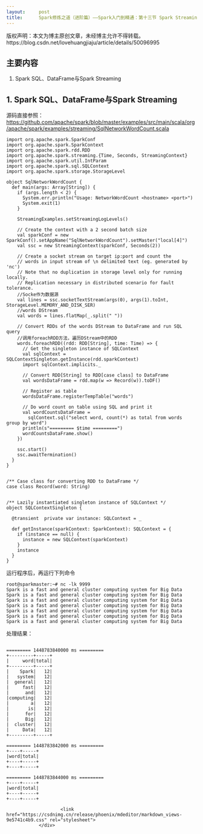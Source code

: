 ```yaml
---
layout:     post
title:      Spark修炼之道（进阶篇）——Spark入门到精通：第十三节 Spark Streaming—— Spark SQL、DataFrame与Spark Streaming
---
```

<div id="article_content" class="article_content clearfix csdn-tracking-statistics" data-pid="blog" data-mod="popu_307" data-dsm="post">
								<div class="article-copyright">
					版权声明：本文为博主原创文章，未经博主允许不得转载。					https://blog.csdn.net/lovehuangjiaju/article/details/50096995				</div>
								            <div id="content_views" class="markdown_views prism-atom-one-dark">
							<!-- flowchart 箭头图标 勿删 -->
							<svg xmlns="http://www.w3.org/2000/svg" style="display: none;"><path stroke-linecap="round" d="M5,0 0,2.5 5,5z" id="raphael-marker-block" style="-webkit-tap-highlight-color: rgba(0, 0, 0, 0);"></path></svg>
							<h2 id="主要内容">主要内容</h2>

<ol>
<li>Spark SQL、DataFrame与Spark Streaming</li>
</ol>

<h2 id="1-spark-sqldataframe与spark-streaming">1. Spark SQL、DataFrame与Spark Streaming</h2>

<p>源码直接参照：<a href="https://github.com/apache/spark/blob/master/examples/src/main/scala/org/apache/spark/examples/streaming/SqlNetworkWordCount.scala" rel="nofollow">https://github.com/apache/spark/blob/master/examples/src/main/scala/org/apache/spark/examples/streaming/SqlNetworkWordCount.scala</a></p>

<pre class="prettyprint"><code class=" hljs scala"><span class="hljs-keyword">import</span> org.apache.spark.SparkConf
<span class="hljs-keyword">import</span> org.apache.spark.SparkContext
<span class="hljs-keyword">import</span> org.apache.spark.rdd.RDD
<span class="hljs-keyword">import</span> org.apache.spark.streaming.{Time, Seconds, StreamingContext}
<span class="hljs-keyword">import</span> org.apache.spark.util.IntParam
<span class="hljs-keyword">import</span> org.apache.spark.sql.SQLContext
<span class="hljs-keyword">import</span> org.apache.spark.storage.StorageLevel

<span class="hljs-class"><span class="hljs-keyword">object</span> <span class="hljs-title">SqlNetworkWordCount</span> {</span>
  <span class="hljs-keyword">def</span> main(args: Array[String]) {
    <span class="hljs-keyword">if</span> (args.length &lt; <span class="hljs-number">2</span>) {
      System.err.println(<span class="hljs-string">"Usage: NetworkWordCount &lt;hostname&gt; &lt;port&gt;"</span>)
      System.exit(<span class="hljs-number">1</span>)
    }

    StreamingExamples.setStreamingLogLevels()

    <span class="hljs-comment">// Create the context with a 2 second batch size</span>
    <span class="hljs-keyword">val</span> sparkConf = <span class="hljs-keyword">new</span> SparkConf().setAppName(<span class="hljs-string">"SqlNetworkWordCount"</span>).setMaster(<span class="hljs-string">"local[4]"</span>)
    <span class="hljs-keyword">val</span> ssc = <span class="hljs-keyword">new</span> StreamingContext(sparkConf, Seconds(<span class="hljs-number">2</span>))

    <span class="hljs-comment">// Create a socket stream on target ip:port and count the</span>
    <span class="hljs-comment">// words in input stream of \n delimited text (eg. generated by 'nc')</span>
    <span class="hljs-comment">// Note that no duplication in storage level only for running locally.</span>
    <span class="hljs-comment">// Replication necessary in distributed scenario for fault tolerance.</span>
    <span class="hljs-comment">//Socke作为数据源</span>
    <span class="hljs-keyword">val</span> lines = ssc.socketTextStream(args(<span class="hljs-number">0</span>), args(<span class="hljs-number">1</span>).toInt, StorageLevel.MEMORY_AND_DISK_SER)
    <span class="hljs-comment">//words DStream</span>
    <span class="hljs-keyword">val</span> words = lines.flatMap(_.split(<span class="hljs-string">" "</span>))

    <span class="hljs-comment">// Convert RDDs of the words DStream to DataFrame and run SQL query</span>
    <span class="hljs-comment">//调用foreachRDD方法，遍历DStream中的RDD</span>
    words.foreachRDD((rdd: RDD[String], time: Time) =&gt; {
      <span class="hljs-comment">// Get the singleton instance of SQLContext</span>
      <span class="hljs-keyword">val</span> sqlContext = SQLContextSingleton.getInstance(rdd.sparkContext)
      <span class="hljs-keyword">import</span> sqlContext.implicits._

      <span class="hljs-comment">// Convert RDD[String] to RDD[case class] to DataFrame</span>
      <span class="hljs-keyword">val</span> wordsDataFrame = rdd.map(w =&gt; Record(w)).toDF()

      <span class="hljs-comment">// Register as table</span>
      wordsDataFrame.registerTempTable(<span class="hljs-string">"words"</span>)

      <span class="hljs-comment">// Do word count on table using SQL and print it</span>
      <span class="hljs-keyword">val</span> wordCountsDataFrame =
        sqlContext.sql(<span class="hljs-string">"select word, count(*) as total from words group by word"</span>)
      println(s<span class="hljs-string">"========= $time ========="</span>)
      wordCountsDataFrame.show()
    })

    ssc.start()
    ssc.awaitTermination()
  }
}


<span class="hljs-javadoc">/** Case class for converting RDD to DataFrame */</span>
<span class="hljs-class"><span class="hljs-keyword">case</span> <span class="hljs-keyword">class</span> <span class="hljs-title">Record</span><span class="hljs-params">(word: String)</span></span>


<span class="hljs-javadoc">/** Lazily instantiated singleton instance of SQLContext */</span>
<span class="hljs-class"><span class="hljs-keyword">object</span> <span class="hljs-title">SQLContextSingleton</span> {</span>

  <span class="hljs-annotation">@transient</span>  <span class="hljs-keyword">private</span> <span class="hljs-keyword">var</span> instance: SQLContext = _

  <span class="hljs-keyword">def</span> getInstance(sparkContext: SparkContext): SQLContext = {
    <span class="hljs-keyword">if</span> (instance == <span class="hljs-keyword">null</span>) {
      instance = <span class="hljs-keyword">new</span> SQLContext(sparkContext)
    }
    instance
  }
}</code></pre>

<p>运行程序后，再运行下列命令</p>

<pre class="prettyprint"><code class=" hljs livecodeserver">root@sparkmaster:~<span class="hljs-comment"># nc -lk 9999</span>
Spark is <span class="hljs-operator">a</span> fast <span class="hljs-operator">and</span> general cluster computing <span class="hljs-keyword">system</span> <span class="hljs-keyword">for</span> Big Data
Spark is <span class="hljs-operator">a</span> fast <span class="hljs-operator">and</span> general cluster computing <span class="hljs-keyword">system</span> <span class="hljs-keyword">for</span> Big Data
Spark is <span class="hljs-operator">a</span> fast <span class="hljs-operator">and</span> general cluster computing <span class="hljs-keyword">system</span> <span class="hljs-keyword">for</span> Big Data
Spark is <span class="hljs-operator">a</span> fast <span class="hljs-operator">and</span> general cluster computing <span class="hljs-keyword">system</span> <span class="hljs-keyword">for</span> Big Data
Spark is <span class="hljs-operator">a</span> fast <span class="hljs-operator">and</span> general cluster computing <span class="hljs-keyword">system</span> <span class="hljs-keyword">for</span> Big Data
Spark is <span class="hljs-operator">a</span> fast <span class="hljs-operator">and</span> general cluster computing <span class="hljs-keyword">system</span> <span class="hljs-keyword">for</span> Big Data
Spark is <span class="hljs-operator">a</span> fast <span class="hljs-operator">and</span> general cluster computing <span class="hljs-keyword">system</span> <span class="hljs-keyword">for</span> Big Data
</code></pre>

<p>处理结果：</p>



<pre class="prettyprint"><code class=" hljs asciidoc">
<span class="hljs-header">========= 1448783840000 ms =========
+---------+-----+</span>
<span class="hljs-header">|     word|total|
+---------+-----+</span>
|    Spark|   12|
|   system|   12|
|  general|   12|
|     fast|   12|
|      and|   12|
|computing|   12|
|        a|   12|
|       is|   12|
|      for|   12|
|      Big|   12|
|  cluster|   12|
<span class="hljs-header">|     Data|   12|
+---------+-----+</span>

<span class="hljs-header">========= 1448783842000 ms =========
+----+-----+</span>
<span class="hljs-header">|word|total|
+----+-----+</span>
<span class="hljs-code">+----+</span>-----+

<span class="hljs-header">========= 1448783844000 ms =========
+----+-----+</span>
<span class="hljs-header">|word|total|
+----+-----+</span>
<span class="hljs-code">+----+</span>-----+
</code></pre>            </div>
						<link href="https://csdnimg.cn/release/phoenix/mdeditor/markdown_views-9e5741c4b9.css" rel="stylesheet">
                </div>
